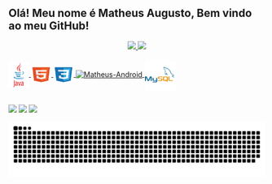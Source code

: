 ## Olá! Meu nome é Matheus Augusto, Bem vindo ao meu GitHub!
<div align="center">
  <a href="https://github.com/matheusaugusto61">
  <img height="160em" src="https://github-readme-stats.vercel.app/api?username=matheusaugusto61&show_icons=true&theme=vision-friendly-dark&include_all_commits=true&count_private=true"/>
  <img height="160em" src="https://github-readme-stats.vercel.app/api/top-langs/?username=matheusaugusto61&layout=compact&langs_count=7&theme=vision-friendly-dark"/>
</div>
<div style="display: inline_block"><br>
  <img align="center" alt="Matheus-Java" height="50" width="40" src="https://github.com/devicons/devicon/blob/master/icons/java/java-original-wordmark.svg">
  <img align="center" alt="Matheus-HTML" height="30" width="40" src="https://raw.githubusercontent.com/devicons/devicon/master/icons/html5/html5-original.svg">
  <img align="center" alt="Matheus-CSS" height="30" width="40" src="https://raw.githubusercontent.com/devicons/devicon/master/icons/css3/css3-original.svg">
  <img align="center" alt="Matheus-Android" height="30" width="30" src="https://cdn.jsdelivr.net/gh/devicons/devicon/icons/android/android-original.svg">
  <img align="center" alt="Matheus-MySQL" height="60" width="60" src="https://github.com/devicons/devicon/blob/master/icons/mysql/mysql-original-wordmark.svg">
  
</div>
  
  ##
 
<div> 
  <a href="https://www.linkedin.com/in/matheus-augusto-2019/" target="_blank"><img src="https://img.shields.io/badge/LinkedIn-0077B5?style=for-the-badge&logo=linkedin&logoColor=white" target="_blank"></a>
  <a href="https://www.instagram.com/oitheus_/" target="_blank"><img src="https://img.shields.io/badge/-Instagram-%23E4405F?style=for-the-badge&logo=instagram&logoColor=white" target="_blank"></a>
 </a> 
  <a href = "mailto:contato.matheusaugusto18@gmail.com"><img src="https://img.shields.io/badge/Gmail-D14836?style=for-the-badge&logo=gmail&logoColor=white" target="_blank"></a>
 
  ![Snake animation](https://github.com/matheusaugusto61/matheusaugusto61/blob/output/github-contribution-grid-snake.svg)
 
</div>
